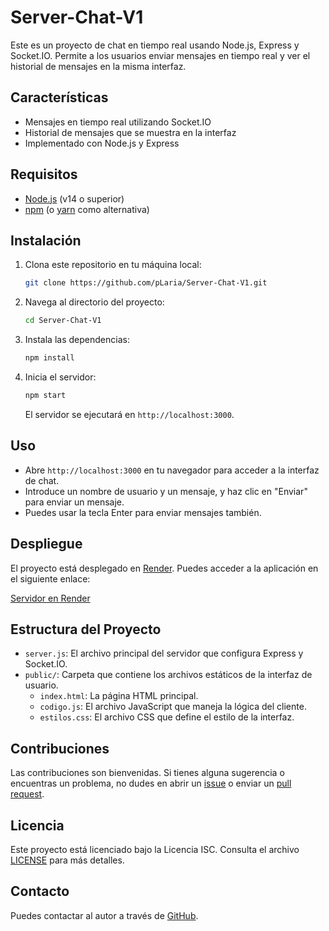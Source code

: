 # Server-Chat-V1

Este es un proyecto de chat en tiempo real usando Node.js, Express y Socket.IO. Permite a los usuarios enviar mensajes en tiempo real y ver el historial de mensajes en la misma interfaz.

## Características

- Mensajes en tiempo real utilizando Socket.IO
- Historial de mensajes que se muestra en la interfaz
- Implementado con Node.js y Express

## Requisitos

- [Node.js](https://nodejs.org/) (v14 o superior)
- [npm](https://www.npmjs.com/) (o [yarn](https://yarnpkg.com/) como alternativa)

## Instalación

1. Clona este repositorio en tu máquina local:

    ```bash
    git clone https://github.com/pLaria/Server-Chat-V1.git
    ```

2. Navega al directorio del proyecto:

    ```bash
    cd Server-Chat-V1
    ```

3. Instala las dependencias:

    ```bash
    npm install
    ```

4. Inicia el servidor:

    ```bash
    npm start
    ```

    El servidor se ejecutará en `http://localhost:3000`.

## Uso

- Abre `http://localhost:3000` en tu navegador para acceder a la interfaz de chat.
- Introduce un nombre de usuario y un mensaje, y haz clic en "Enviar" para enviar un mensaje.
- Puedes usar la tecla Enter para enviar mensajes también.

## Despliegue

El proyecto está desplegado en [Render](https://render.com/). Puedes acceder a la aplicación en el siguiente enlace:

[Servidor en Render](https://server-chat-v1.onrender.com/)

## Estructura del Proyecto

- `server.js`: El archivo principal del servidor que configura Express y Socket.IO.
- `public/`: Carpeta que contiene los archivos estáticos de la interfaz de usuario.
  - `index.html`: La página HTML principal.
  - `codigo.js`: El archivo JavaScript que maneja la lógica del cliente.
  - `estilos.css`: El archivo CSS que define el estilo de la interfaz.

## Contribuciones

Las contribuciones son bienvenidas. Si tienes alguna sugerencia o encuentras un problema, no dudes en abrir un [issue](https://github.com/pLaria/Server-Chat-V1/issues) o enviar un [pull request](https://github.com/pLaria/Server-Chat-V1/pulls).

## Licencia

Este proyecto está licenciado bajo la Licencia ISC. Consulta el archivo [LICENSE](LICENSE) para más detalles.

## Contacto

Puedes contactar al autor a través de [GitHub](https://github.com/pLaria).
